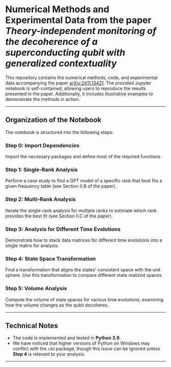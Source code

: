 # Numerical Methods and Experimental Data from the paper *Theory-independent monitoring of the decoherence of a superconducting qubit with generalized contextuality*

This repository contains the numerical methods, code, and experimental data accompanying the paper [arXiv:2411.13421](https://arxiv.org/abs/2411.13421). The provided Jupyter notebook is self-contained, allowing users to reproduce the results presented in the paper. Additionally, it includes illustrative examples to demonstrate the methods in action.

---

## Organization of the Notebook

The notebook is structured into the following steps:

### **Step 0**: Import Dependencies  
Import the necessary packages and define most of the required functions.

### **Step 1**: Single-Rank Analysis  
Perform a case study to find a GPT model of a specific rank that best fits a given frequency table (see Section II.B of the paper).

### **Step 2**: Multi-Rank Analysis  
Iterate the single-rank analysis for multiple ranks to estimate which rank provides the best fit (see Section II.C of the paper).

### **Step 3**: Analysis for Different Time Evolutions  
Demonstrate how to stack data matrices for different time evolutions into a single matrix for analysis.

### **Step 4**: State Space Transformation  
Find a transformation that aligns the states' consistent space with the unit sphere. Use this transformation to compare different state realized spaces.

### **Step 5**: Volume Analysis  
Compute the volume of state spaces for various time evolutions, examining how the volume changes as the qubit decoheres.

---

## Technical Notes

- The code is implemented and tested in **Python 3.9**.  
- We have noticed that higher versions of Python on Windows may conflict with the `cdd` package, though this issue can be ignored unless **Step 4** is relevant to your analysis.

---
